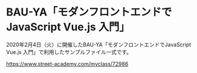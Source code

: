 # BAU-YA「モダンフロントエンドでJavaScript Vue.js 入門」

2020年2月4日（火）に開催したBAU-YA「モダンフロントエンドでJavaScript Vue.js 入門」で利用したサンプルファイル一式です。

https://www.street-academy.com/myclass/72986

